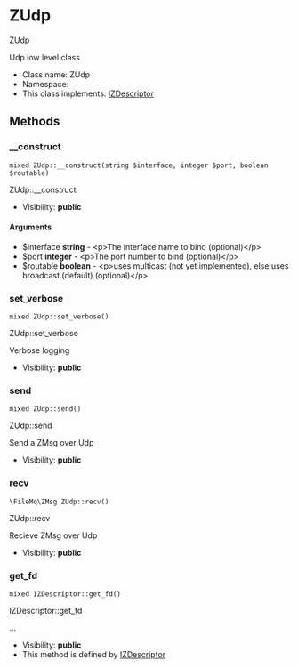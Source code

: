 ZUdp
===============

ZUdp

Udp low level class


* Class name: ZUdp
* Namespace: 
* This class implements: [IZDescriptor](IZDescriptor.md)






Methods
-------


### __construct

    mixed ZUdp::__construct(string $interface, integer $port, boolean $routable)

ZUdp::__construct



* Visibility: **public**


#### Arguments
* $interface **string** - &lt;p&gt;The interface name to bind (optional)&lt;/p&gt;
* $port **integer** - &lt;p&gt;The port number to bind (optional)&lt;/p&gt;
* $routable **boolean** - &lt;p&gt;uses multicast (not yet implemented), else uses broadcast (default) (optional)&lt;/p&gt;



### set_verbose

    mixed ZUdp::set_verbose()

ZUdp::set_verbose

Verbose logging

* Visibility: **public**




### send

    mixed ZUdp::send()

ZUdp::send

Send a ZMsg over Udp

* Visibility: **public**




### recv

    \FileMq\ZMsg ZUdp::recv()

ZUdp::recv

Recieve ZMsg over Udp

* Visibility: **public**




### get_fd

    mixed IZDescriptor::get_fd()

IZDescriptor::get_fd

...

* Visibility: **public**
* This method is defined by [IZDescriptor](IZDescriptor.md)



